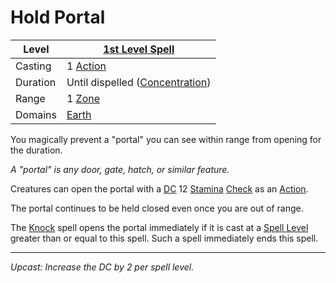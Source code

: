 # Hold Portal

| Level    | [1st Level Spell](1st%20Level%20Spells.md)                            |
| -------- | --------------------------------------------------------------------- |
| Casting  | 1 [Action](../../../../Game%20Procedures/Core%20Procedures/Action.md) |
| Duration | Until dispelled ([Concentration](../../Concentration.md))             |
| Range    | 1 [Zone](../../../../Game%20Procedures/Core%20Procedures/Zone.md)     |
| Domains  | [Earth](../../Spell%20Domains/Earth.md)                               |

You magically prevent a "portal" you can see within range from opening for the duration.

*A "portal" is any door, gate, hatch, or similar feature.*

Creatures can open the portal with a [DC](../../../../Game%20Procedures/Core%20Procedures/DC.md) 12 [Stamina](../../../../Player%20Characters/Attributes/Stamina.md) [Check](../../../../Game%20Procedures/Core%20Procedures/Check.md) as an [Action](../../../../Game%20Procedures/Core%20Procedures/Action.md).

The portal continues to be held closed even once you are out of range.

The [Knock](../Level%202/Knock.md) spell opens the portal immediately if it is cast at a [Spell Level](../../Spell%20Level.md) greater than or equal to this spell. Such a spell immediately ends this spell.

---
*Upcast: Increase the DC by 2 per spell level.*
